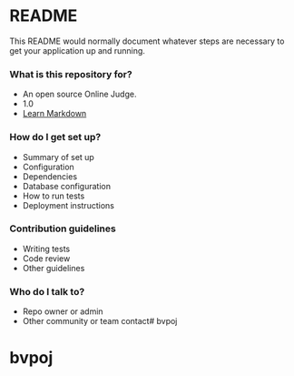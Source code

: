 # README #

This README would normally document whatever steps are necessary to get your application up and running.

### What is this repository for? ###

* An open source Online Judge.
* 1.0
* [Learn Markdown](https://bitbucket.org/tutorials/markdowndemo)

### How do I get set up? ###

* Summary of set up
* Configuration
* Dependencies
* Database configuration
* How to run tests
* Deployment instructions

### Contribution guidelines ###

* Writing tests
* Code review
* Other guidelines

### Who do I talk to? ###

* Repo owner or admin
* Other community or team contact# bvpoj
# bvpoj
